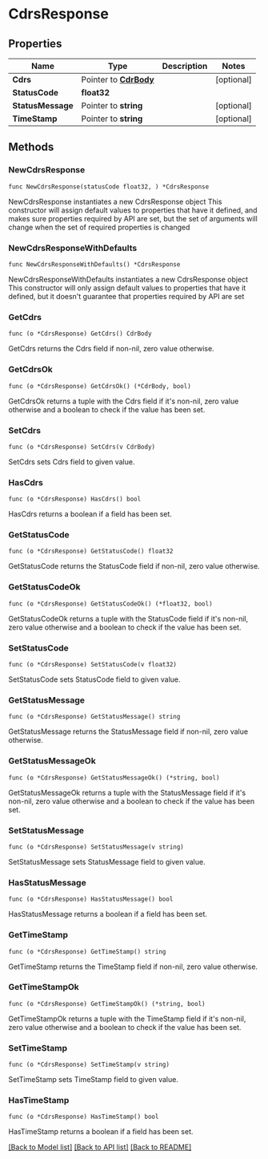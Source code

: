 # CdrsResponse

## Properties

Name | Type | Description | Notes
------------ | ------------- | ------------- | -------------
**Cdrs** | Pointer to [**CdrBody**](CdrBody.md) |  | [optional] 
**StatusCode** | **float32** |  | 
**StatusMessage** | Pointer to **string** |  | [optional] 
**TimeStamp** | Pointer to **string** |  | [optional] 

## Methods

### NewCdrsResponse

`func NewCdrsResponse(statusCode float32, ) *CdrsResponse`

NewCdrsResponse instantiates a new CdrsResponse object
This constructor will assign default values to properties that have it defined,
and makes sure properties required by API are set, but the set of arguments
will change when the set of required properties is changed

### NewCdrsResponseWithDefaults

`func NewCdrsResponseWithDefaults() *CdrsResponse`

NewCdrsResponseWithDefaults instantiates a new CdrsResponse object
This constructor will only assign default values to properties that have it defined,
but it doesn't guarantee that properties required by API are set

### GetCdrs

`func (o *CdrsResponse) GetCdrs() CdrBody`

GetCdrs returns the Cdrs field if non-nil, zero value otherwise.

### GetCdrsOk

`func (o *CdrsResponse) GetCdrsOk() (*CdrBody, bool)`

GetCdrsOk returns a tuple with the Cdrs field if it's non-nil, zero value otherwise
and a boolean to check if the value has been set.

### SetCdrs

`func (o *CdrsResponse) SetCdrs(v CdrBody)`

SetCdrs sets Cdrs field to given value.

### HasCdrs

`func (o *CdrsResponse) HasCdrs() bool`

HasCdrs returns a boolean if a field has been set.

### GetStatusCode

`func (o *CdrsResponse) GetStatusCode() float32`

GetStatusCode returns the StatusCode field if non-nil, zero value otherwise.

### GetStatusCodeOk

`func (o *CdrsResponse) GetStatusCodeOk() (*float32, bool)`

GetStatusCodeOk returns a tuple with the StatusCode field if it's non-nil, zero value otherwise
and a boolean to check if the value has been set.

### SetStatusCode

`func (o *CdrsResponse) SetStatusCode(v float32)`

SetStatusCode sets StatusCode field to given value.


### GetStatusMessage

`func (o *CdrsResponse) GetStatusMessage() string`

GetStatusMessage returns the StatusMessage field if non-nil, zero value otherwise.

### GetStatusMessageOk

`func (o *CdrsResponse) GetStatusMessageOk() (*string, bool)`

GetStatusMessageOk returns a tuple with the StatusMessage field if it's non-nil, zero value otherwise
and a boolean to check if the value has been set.

### SetStatusMessage

`func (o *CdrsResponse) SetStatusMessage(v string)`

SetStatusMessage sets StatusMessage field to given value.

### HasStatusMessage

`func (o *CdrsResponse) HasStatusMessage() bool`

HasStatusMessage returns a boolean if a field has been set.

### GetTimeStamp

`func (o *CdrsResponse) GetTimeStamp() string`

GetTimeStamp returns the TimeStamp field if non-nil, zero value otherwise.

### GetTimeStampOk

`func (o *CdrsResponse) GetTimeStampOk() (*string, bool)`

GetTimeStampOk returns a tuple with the TimeStamp field if it's non-nil, zero value otherwise
and a boolean to check if the value has been set.

### SetTimeStamp

`func (o *CdrsResponse) SetTimeStamp(v string)`

SetTimeStamp sets TimeStamp field to given value.

### HasTimeStamp

`func (o *CdrsResponse) HasTimeStamp() bool`

HasTimeStamp returns a boolean if a field has been set.


[[Back to Model list]](../README.md#documentation-for-models) [[Back to API list]](../README.md#documentation-for-api-endpoints) [[Back to README]](../README.md)


